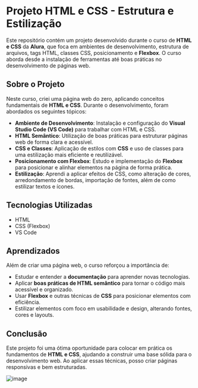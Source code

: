 # Projeto HTML e CSS - Estrutura e Estilização

Este repositório contém um projeto desenvolvido durante o curso de **HTML e CSS** da **Alura**, que foca em ambientes de desenvolvimento, estrutura de arquivos, tags HTML, classes CSS, posicionamento e **Flexbox**. O curso aborda desde a instalação de ferramentas até boas práticas no desenvolvimento de páginas web.

## Sobre o Projeto

Neste curso, criei uma página web do zero, aplicando conceitos fundamentais de **HTML e CSS**. Durante o desenvolvimento, foram abordados os seguintes tópicos:

- **Ambiente de Desenvolvimento**: Instalação e configuração do **Visual Studio Code (VS Code)** para trabalhar com HTML e CSS.
- **HTML Semântico**: Utilização de boas práticas para estruturar páginas web de forma clara e acessível.
- **CSS e Classes**: Aplicação de estilos com **CSS** e uso de classes para uma estilização mais eficiente e reutilizável.
- **Posicionamento com Flexbox**: Estudo e implementação do **Flexbox** para posicionar e alinhar elementos na página de forma prática.
- **Estilização**: Aprendi a aplicar efeitos de CSS, como alteração de cores, arredondamento de bordas, importação de fontes, além de como estilizar textos e ícones.

## Tecnologias Utilizadas

- HTML
- CSS (Flexbox)
- VS Code

## Aprendizados

Além de criar uma página web, o curso reforçou a importância de:

- Estudar e entender a **documentação** para aprender novas tecnologias.
- Aplicar **boas práticas de HTML semântico** para tornar o código mais acessível e organizado.
- Usar **Flexbox** e outras técnicas de **CSS** para posicionar elementos com eficiência.
- Estilizar elementos com foco em usabilidade e design, alterando fontes, cores e layouts.

## Conclusão

Este projeto foi uma ótima oportunidade para colocar em prática os fundamentos de **HTML e CSS**, ajudando a construir uma base sólida para o desenvolvimento web. Ao aplicar essas técnicas, posso criar páginas responsivas e bem estruturadas.

![image](https://github.com/user-attachments/assets/a080fcf8-b85d-471a-96cd-f32df96e6f40)


